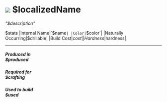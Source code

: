 # <img id="spr" src="/$repo/images/item-$name.png"></img> $localizedName 


*"$description"*  

$stats
|Internal Name|`$name`|
|Color|`$color`|
|Naturally Occurring|$drillable|
|Build Cost|$cost|
|Hardness|$hardness|

--- 

##### Produced in <br>$produced

##### Required for <br>$crafting

##### Used to build <br>$used